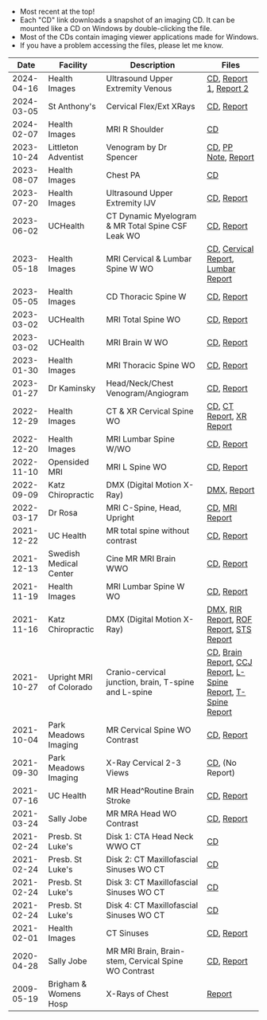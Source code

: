 - Most recent at the top!
- Each "CD" link downloads a snapshot of an imaging CD. It can be mounted like a CD on Windows by double-clicking the file.
- Most of the CDs contain imaging viewer applications made for Windows.
- If you have a problem accessing the files, please let me know.

| Date | Facility | Description | Files |
| ----- | ----- | ----- | ----- |
| 2024-04-16 | Health Images | Ultrasound Upper Extremity Venous | [CD](https://pub-3175570f88a54b56a83f7f2d85dcb18a.r2.dev/2024-04-16%20Health%20Images%20%E2%80%94%20Ultrasound%20Upper%20Extremety%20Venous.iso), [Report 1](https://pub-3175570f88a54b56a83f7f2d85dcb18a.r2.dev/2024-04-16%20Health%20Images%20%E2%80%94%20Ultrasound%20Upper%20Extremety%20Venous%20Report%201.pdf), [Report 2](https://pub-3175570f88a54b56a83f7f2d85dcb18a.r2.dev/2024-04-16%20Health%20Images%20%E2%80%94%20Ultrasound%20Upper%20Extremety%20Venous%20Report%202.pdf) |
| 2024-03-05 | St Anthony's | Cervical Flex/Ext XRays | [CD](https://pub-e1ff17b366054aa69805a58c62f790fd.r2.dev/2024-03-05%20St%20Anthony%20-%20Cervical%20XRAY%20Flex%3AExt.iso), [Report](https://pub-e1ff17b366054aa69805a58c62f790fd.r2.dev/2024-03-05%20St%20Anthony%20-%20Cervical%20XRAY%20Flex%3AExt.pdf) |
| 2024-02-07 | Health Images | MRI R Shoulder | [CD](https://pub-3175570f88a54b56a83f7f2d85dcb18a.r2.dev/2024-02-07%20Health%20Images%20-%20MRI%20R%20Shoulder.iso) |
| 2023-10-24 | Littleton Adventist | Venogram by Dr Spencer | [CD](https://pub-e1ff17b366054aa69805a58c62f790fd.r2.dev/2023-10-24%20Littleton%20Adventist%20-%20Spencer%20Venogram.iso), [PP Note](https://pub-e1ff17b366054aa69805a58c62f790fd.r2.dev/2023-10-24%20Littleon%20Adventist%20-%20Spencer%20Post-Procedure%20Note.pdf), [Report](https://pub-e1ff17b366054aa69805a58c62f790fd.r2.dev/2023-10-24%20Littleon%20Adventist%20-%20Spencer%20Report.pdf) |
| 2023-08-07 | Health Images | Chest PA | [CD](https://pub-3175570f88a54b56a83f7f2d85dcb18a.r2.dev/2023-08-07%20Health%20Images%20-%20CHEST%20PA.iso) |
| 2023-07-20 | Health Images | Ultrasound Upper Extremity IJV | [CD](https://pub-e1ff17b366054aa69805a58c62f790fd.r2.dev/2023-07-20%20Health%20Images%20-%20Ultrasound%20Upper%20Extremity%20IJV.iso), [Report](https://pub-e1ff17b366054aa69805a58c62f790fd.r2.dev/2023-07-20%20Health%20Images%20-%20Ultrasound%20Upper%20Extremity%20IJV%20Results.jpg) |
| 2023-06-02 | UCHealth | CT Dynamic Myelogram & MR Total Spine CSF Leak WO | [CD](https://pub-e1ff17b366054aa69805a58c62f790fd.r2.dev/2023-06-02%20UCHealth%20-%20CT%20Dynamic%20Myelogram%20%26%20MR%20Total%20Spine%20CSF%20Leak%20WO.iso), [Report](https://pub-e1ff17b366054aa69805a58c62f790fd.r2.dev/2023-06-02%20UCHealth%20-%20CT%20Dynamic%20Myelogram%20%26%20MR%20Total%20Spine%20CSF%20Leak%20WO%20Report.pdf) |
| 2023-05-18 | Health Images | MRI Cervical & Lumbar Spine W WO | [CD](https://pub-47b4fe43e32540f39efc5af24ade8af7.r2.dev/2023-05-18%20Health%20Images%20-%20MRI%20CERVICAL%20&%20LUMBAR%20SPINE%20W%20:%20WO%20.iso), [Cervical Report](https://pub-47b4fe43e32540f39efc5af24ade8af7.r2.dev/2023-05-18%20Health%20Images%20-%20MRI%20CERVICAL%20SPINE%20W%20WO%20Report.pdf), [Lumbar Report](https://pub-47b4fe43e32540f39efc5af24ade8af7.r2.dev/2023-05-18%20Health%20Images%20-%20MRI%20LUMBAR%20SPINE%20W%20WO%20Report.pdf) |
| 2023-05-05 | Health Images | CD Thoracic Spine W | [CD](https://pub-3175570f88a54b56a83f7f2d85dcb18a.r2.dev/2023-05-05%20Health%20Images%20-%20CT%20Abdomen%20%26%20Thoracic%20Spine%20W.iso), [Report](https://pub-3175570f88a54b56a83f7f2d85dcb18a.r2.dev/2023-05-05%20Health%20Images%20-%20CT%20Abdomen%20%26%20Thoracic%20Spine%20W.pdf) |
| 2023-03-02 | UCHealth | MRI Total Spine WO | [CD](https://pub-e1ff17b366054aa69805a58c62f790fd.r2.dev/2023-03-02%20UCHealth%20-%20MRI%20Total%20Spine.iso), [Report](https://pub-e1ff17b366054aa69805a58c62f790fd.r2.dev/2023-03-02%20UCHealth%20-%20MRI%20Total%20Spine%20Report.pdf) |
| 2023-03-02 | UCHealth | MRI Brain W WO | [CD](https://pub-e1ff17b366054aa69805a58c62f790fd.r2.dev/2023-03-02%20UCHealth%20-%20MRI%20Brain%20W%20WO.iso), [Report](https://pub-e1ff17b366054aa69805a58c62f790fd.r2.dev/2023-03-02%20UCHealth%20-%20MRI%20Brain%20W%20WO.pdf) |
| 2023-01-30 | Health Images | MRI Thoracic Spine WO | [CD](https://pub-47b4fe43e32540f39efc5af24ade8af7.r2.dev/2023-01-30%20Health%20Images%20-%20MRI%20Thoracic%20Spine%20WO.iso), [Report](https://pub-47b4fe43e32540f39efc5af24ade8af7.r2.dev/2023-01-30%20Health%20Images%20-%20MRI%20Thoracic%20Spine%20WO%20Report.pdf) |
| 2023-01-27 | Dr Kaminsky | Head/Neck/Chest Venogram/Angiogram | [CD](https://pub-47b4fe43e32540f39efc5af24ade8af7.r2.dev/2023-01-27%20Dr%20Kaminsky%20-%20Venogram%20Angiogram.iso), [Report](https://pub-47b4fe43e32540f39efc5af24ade8af7.r2.dev/2023-01-27%20Dr%20Kaminsky%20-%20Venogram%20Angiogram%20Report.pdf) |
| 2022-12-29 | Health Images | CT & XR Cervical Spine WO | [CD](https://pub-47b4fe43e32540f39efc5af24ade8af7.r2.dev/2022-12-29%20Health%20Images%20-%20CT%20&%20XR%20Cervical%20Spine.iso), [CT Report](https://pub-47b4fe43e32540f39efc5af24ade8af7.r2.dev/2022-12-29%20Health%20Images%20-%20CT%20Cervical%20Spine%20Report.pdf), [XR Report](https://pub-47b4fe43e32540f39efc5af24ade8af7.r2.dev/2022-12-29%20Health%20Images%20-%20XR%20Cervical%20Spine%20Report.pdf) |
| 2022-12-20 | Health Images | MRI Lumbar Spine W/WO | [CD](https://pub-47b4fe43e32540f39efc5af24ade8af7.r2.dev/2022-12-20%20Health%20Images%20-%20MRI%20Lumbar%20Spine%20W%20WO.iso), [Report](https://pub-47b4fe43e32540f39efc5af24ade8af7.r2.dev/2022-12-20%20Health%20Images%20-%20MRI%20Lumbar%20Spine%20W%20WO%20report.pdf) |
| 2022-11-10 | Opensided MRI | MRI L Spine WO | [CD](https://pub-47b4fe43e32540f39efc5af24ade8af7.r2.dev/2022-11-10%20Opensided%20MRI%20-%20L%20Spine%20WO.iso), [Report](https://pub-47b4fe43e32540f39efc5af24ade8af7.r2.dev/2022-11-10%20Opensided%20MRI%20-%20L%20Spine%20WO.pdf) |
| 2022-09-09 | Katz Chiropractic | DMX (Digital Motion X-Ray) | [DMX](https://pub-47b4fe43e32540f39efc5af24ade8af7.r2.dev/2022-09-09%20Katz%20Chiropractic%20-%20DMX2.avi), [Report](https://pub-47b4fe43e32540f39efc5af24ade8af7.r2.dev/2022-09-09%20Katz%20Chiropractic%20-%20DMX2%20Report.pdf) |
| 2022-03-17 | Dr Rosa | MRI C-Spine, Head, Upright | [CD](https://pub-47b4fe43e32540f39efc5af24ade8af7.r2.dev/2022-03-17%20Dr%20Rosa%20-%20MRI%20C-Spine,%20Head,%20Upright.iso), [MRI Report](https://pub-47b4fe43e32540f39efc5af24ade8af7.r2.dev/2022-03-17%20Dr%20Rosa%20-%20MRI.%20Report.docx) |
| 2021-12-22 | UC Health | MR total spine without contrast | [CD](https://pub-47b4fe43e32540f39efc5af24ade8af7.r2.dev/2021-12-22%20UC%20Health%20-%20MR%20total%20spine%20without%20contrast.iso), [Report](https://pub-47b4fe43e32540f39efc5af24ade8af7.r2.dev/2021-12-22%20UC%20Health%20-%20MR%20total%20spine%20without%20contrast%20-%20report.pdf) |
| 2021-12-13 | Swedish Medical Center |  Cine MR MRI Brain WWO | [CD](https://pub-47b4fe43e32540f39efc5af24ade8af7.r2.dev/2021-12-13%20Swedish%20Medical%20Center%20-%20CINE%20MR%20MRI%20BRAIN%20WWO.iso), [Report](https://pub-47b4fe43e32540f39efc5af24ade8af7.r2.dev/2021-12-13%20Swedish%20Medical%20Center%20-%20CINE%20MR%20MRI%20BRAIN%20WWO.pdf) |
| 2021-11-19 | Health Images |  MRI Lumbar Spine W WO | [CD](https://pub-47b4fe43e32540f39efc5af24ade8af7.r2.dev/2021-11-19%20Health%20Images%20-%20MRI%20Lumbar%20Spine%20W%20WO.iso), [Report](https://pub-47b4fe43e32540f39efc5af24ade8af7.r2.dev/2021-11-19%20Health%20Images%20-%20MRI%20Lumbar%20Spine%20W%20WO.pdf) |
| 2021-11-16 | Katz Chiropractic | DMX (Digital Motion X-Ray) | [DMX](https://pub-47b4fe43e32540f39efc5af24ade8af7.r2.dev/2021-11-16%20Katz%20Chirpractic%20-%20DMX.avi), [RIR Report](https://pub-47b4fe43e32540f39efc5af24ade8af7.r2.dev/2021-11-16%20Katz%20Chirpractic%20-%20Radiographic%20Impression%20Report.pdf), [ROF Report](https://pub-47b4fe43e32540f39efc5af24ade8af7.r2.dev/2021-11-16%20Katz%20Chirpractic%20-%20Report%20of%20Findings.pdf), [STS Report](https://pub-47b4fe43e32540f39efc5af24ade8af7.r2.dev/2021-11-16%20Katz%20Chirpractic%20-%20Summary%20Travel%20Sheet.pdf) |
| 2021-10-27 | Upright MRI of Colorado | Cranio-cervical junction, brain, T-spine and L-spine | [CD](https://pub-47b4fe43e32540f39efc5af24ade8af7.r2.dev/2021-10-27%20Upright%20MRI%20of%20Colorado%20-%20CCJ,%20Brain,%20T-spine%20and%20L-spine.iso), [Brain Report](https://pub-47b4fe43e32540f39efc5af24ade8af7.r2.dev/2021-10-27%20Upright%20MRI%20-%20BRAIN.pdf), [CCJ Report](https://pub-47b4fe43e32540f39efc5af24ade8af7.r2.dev/2021-10-27%20Upright%20MRI%20-%20CCJ.pdf), [L-Spine Report](https://pub-47b4fe43e32540f39efc5af24ade8af7.r2.dev/2021-10-27%20Upright%20MRI%20-%20LSPINE.pdf), [T-Spine Report](https://pub-47b4fe43e32540f39efc5af24ade8af7.r2.dev/2021-10-27%20Upright%20MRI%20-%20TSPINE.pdf) |
| 2021-10-04 | Park Meadows Imaging | MR Cervical Spine WO Contrast |  [CD](https://pub-47b4fe43e32540f39efc5af24ade8af7.r2.dev/2021-10-04%20Park%20Meadows%20Imaging%20-%20MR%20Cervical%20Spine%20WO%20Contrast.iso), [Report](https://pub-47b4fe43e32540f39efc5af24ade8af7.r2.dev/2021-10-04%20Park%20Meadows%20Imaging%20-%20MR%20Cervical%20Spine%20WO%20Contrast.pdf) |
| 2021-09-30 | Park Meadows Imaging | X-Ray Cervical 2-3 Views | [CD](https://pub-47b4fe43e32540f39efc5af24ade8af7.r2.dev/2021-09-30%20Park%20Meadows%20Imaging%20-%20X-RAY%20CERVICAL%202-3%20VIEWS.iso), (No Report) |
| 2021-07-16 | UC Health | MR Head^Routine Brain Stroke | [CD](https://pub-47b4fe43e32540f39efc5af24ade8af7.r2.dev/2021-07-16%20UC%20Health%20-%20MR%20HEAD^ROUTINE%20BRAIN%20STROKE.iso), [Report](https://pub-47b4fe43e32540f39efc5af24ade8af7.r2.dev/2021-07-16%20UC%20Health%20-%20MR%20HEAD^ROUTINE%20BRAIN%20STROKE.pdf) |
| 2021-03-24 | Sally Jobe | MR MRA Head WO Contrast | [CD](https://pub-47b4fe43e32540f39efc5af24ade8af7.r2.dev/2021-03-24%20Sally%20Jobe%20-%20MR%20MRA%20HEAD%20WO%20CONTRAST.iso), [Report](https://pub-47b4fe43e32540f39efc5af24ade8af7.r2.dev/2021-03-24%20Sally%20Jobe%20-%20MR%20MRA%20HEAD%20WO%20CONTRAST.pdf) |
| 2021-02-24 | Presb. St Luke's | Disk 1: CTA Head Neck WWO CT | [CD](https://pub-47b4fe43e32540f39efc5af24ade8af7.r2.dev/2021-02-24%20PSL%20-%20Disk%201%20-%20CTA%20HEAD%20NECK%20WWO%20CT.iso) |
| 2021-02-24 | Presb. St Luke's | Disk 2: CT Maxillofascial Sinuses WO CT | [CD](https://pub-47b4fe43e32540f39efc5af24ade8af7.r2.dev/2021-02-24%20PSL%20-%20Disk%202%20-%20CT%20MAXILLOFASCIAL%20SINUSES%20WO%20CT.iso) |
| 2021-02-24 | Presb. St Luke's | Disk 3: CT Maxillofascial Sinuses WO CT | [CD](https://pub-47b4fe43e32540f39efc5af24ade8af7.r2.dev/2021-02-24%20PSL%20-%20Disk%203%20-%20CT%20MAXILLOFASCIAL%20SINUSES%20WO%20CT.iso) |
| 2021-02-24 | Presb. St Luke's | Disk 4: CT Maxillofascial Sinuses WO CT |  [CD](https://pub-47b4fe43e32540f39efc5af24ade8af7.r2.dev/2021-02-24%20PSL%20-%20Disk%204%20-%20CT%20MAXILLOFASCIAL%20SINUSES%20WO%20CT.iso) |
| 2021-02-01 | Health Images | CT Sinuses | [CD](https://pub-47b4fe43e32540f39efc5af24ade8af7.r2.dev/2021-02-01%20Health%20Images%20-%20CT%20Sinuses.iso), [Report](https://pub-47b4fe43e32540f39efc5af24ade8af7.r2.dev/2021-02-01%20Health%20Images%20-%20CT%20Sinuses%20-%20Report.pdf) |
| 2020-04-28 | Sally Jobe | MR MRI Brain, Brain-stem, Cervical Spine WO Contrast | [CD](https://pub-47b4fe43e32540f39efc5af24ade8af7.r2.dev/2020-04-28%20Sally%20Jobe%20-%20MR%20MRI%20BRAIN%20&%20BRAIN-STEM%20WO%20CONTRAST,%20CERVICAL%20SPINE%20WO%20CONSTRAST.iso), [Report](https://pub-47b4fe43e32540f39efc5af24ade8af7.r2.dev/2020-04-28%20Sally%20Jobe%20-%20MR%20MRI%20BRAIN%20&%20BRAIN-STEM%20WO%20CONTRAST,%20CERVICAL%20SPINE%20WO%20CONSTRAST%20-%20Report.pdf) |
| 2009-05-19 | Brigham & Womens Hosp | X-Rays of Chest | [Report](https://pub-3175570f88a54b56a83f7f2d85dcb18a.r2.dev/2009-05-19%20BRIGHAM%20AND%20WOMEN'S%20HOSPITAL%20-%20fractures.pdf) |
